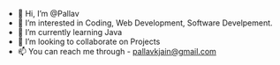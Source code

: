 - 👋 Hi, I’m @Pallav
- 👀 I’m interested in Coding, Web Development, Software Develpement.
- 🌱 I’m currently learning Java
- 💞️ I’m looking to collaborate on Projects
- 📫 You can reach me through - pallavkjain@gmail.com

<!---
Pallav9/Pallav9 is a ✨ special ✨ repository because its `README.md` (this file) appears on your GitHub profile.
You can click the Preview link to take a look at your changes.
--->

